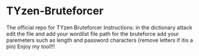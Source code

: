 # TYzen-Bruteforcer
The official repo for TYzen Bruteforcer
Instructions:
in the dictionary attack edit the file and add your wordlist file path
for the bruteforce add your paremeters such as length and password characters (remove letters if itis a pin)
Enjoy my tool!!!
